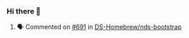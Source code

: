 ### Hi there 👋

<!--START_SECTION:activity-->
1. 🗣 Commented on [#691](https://github.com//DS-Homebrew/nds-bootstrap/issues/691) in [DS-Homebrew/nds-bootstrap](https://github.com//DS-Homebrew/nds-bootstrap)
<!--END_SECTION:activity-->

<!--
**SetiZ/SetiZ** is a ✨ _special_ ✨ repository because its `README.md` (this file) appears on your GitHub profile.

Here are some ideas to get you started:

- 🔭 I’m currently working on ...
- 🌱 I’m currently learning ...
- 👯 I’m looking to collaborate on ...
- 🤔 I’m looking for help with ...
- 💬 Ask me about ...
- 📫 How to reach me: ...
- 😄 Pronouns: ...
- ⚡ Fun fact: ...
-->
